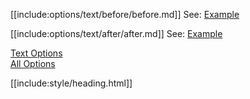 [[include:options/text/before/before.md]]
See: [Example](../../../../examples/TextBeforeAfterWithSpecialChars.html)

[[include:options/text/after/after.md]]
See: [Example](../../../../examples/TextBeforeAfterWithSpecialChars.html)

[Text Options](../index.html)  
[All Options](../../index.html)

[[include:style/heading.html]]